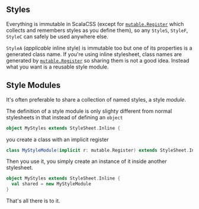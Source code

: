 ## Styles

Everything is immutable in ScalaCSS
(except for [`mutable.Register`](https://github.com/japgolly/scalacss/blob/master/core/src/main/scala/japgolly/scalacss/mutable/Register.scala)
which collects and remembers styles as you define them),
so any `StyleS`, `StyleF`, `StyleC` can safely be used anywhere else.

`StyleA` (_applicable_ inline style) is immutable too but one of its properties
is a generated class name. If you're using inline stylesheet, class names are
generated by [`mutable.Register`](https://github.com/japgolly/scalacss/blob/master/core/src/main/scala/japgolly/scalacss/mutable/Register.scala)
so sharing them is not a good idea. Instead what you want is a reusable style module.

## Style Modules

It's often preferable to share a collection of named styles, a style _module_.

The definition of a style module is only slighty different from normal stylesheets
in that instead of defining an `object`
```scala
object MyStyles extends StyleSheet.Inline {
```
you create a class with an implicit register
```scala
class MyStyleModule(implicit r: mutable.Register) extends StyleSheet.Inline {
```

Then you use it, you simply create an instance of it inside another stylesheet.

```scala
object MyStyles extends StyleSheet.Inline {
  val shared = new MyStyleModule
}
```

That's all there is to it.
